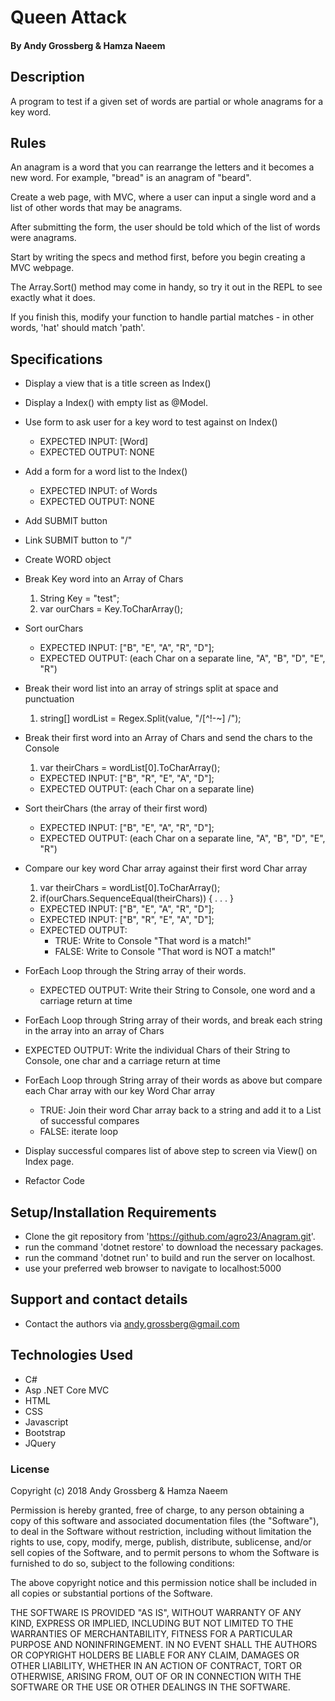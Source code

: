 
# Queen Attack

#### By Andy Grossberg & Hamza Naeem

## Description
A program to test if a given set of words are partial or whole anagrams for a key word.

## Rules
An anagram is a word that you can rearrange the letters and it becomes a new word. For example, "bread" is an anagram of "beard".

Create a web page, with MVC, where a user can input a single word and a list of other words that may be anagrams.

After submitting the form, the user should be told which of the list of words were anagrams.

Start by writing the specs and method first, before you begin creating a MVC webpage.

The Array.Sort() method may come in handy, so try it out in the REPL to see exactly what it does.

If you finish this, modify your function to handle partial matches - in other words, 'hat' should match 'path'.

## Specifications

* Display a view that is a title screen as Index()

* Display a Index() with empty list as @Model.

* Use form to ask user for a key word to test against on Index()
  - EXPECTED INPUT: [Word]
  - EXPECTED OUTPUT: NONE

* Add a form for a word list to the Index()
  - EXPECTED INPUT: <LIST> of Words
  - EXPECTED OUTPUT: NONE

* Add SUBMIT button

* Link SUBMIT button to "/"

* Create WORD object

* Break Key word into an Array of Chars
  1. String Key = "test";
  2. var ourChars = Key.ToCharArray();

* Sort ourChars
  - EXPECTED INPUT: ["B", "E", "A", "R", "D"];
  - EXPECTED OUTPUT: (each Char on a separate line, "A", "B", "D", "E", "R")

* Break their word list into an array of strings split at space and punctuation
  1. string[] wordList = Regex.Split(value, "/[^!-~] /");

* Break their first word into an Array of Chars and send the chars to the Console
  1. var theirChars = wordList[0].ToCharArray();
    - EXPECTED INPUT: ["B", "R", "E", "A", "D"];
    - EXPECTED OUTPUT: (each Char on a separate line)

* Sort theirChars (the array of their first word)
  - EXPECTED INPUT: ["B", "E", "A", "R", "D"];
  - EXPECTED OUTPUT: (each Char on a separate line, "A", "B", "D", "E", "R")    

* Compare our key word Char array against their first word Char array
  1. var theirChars = wordList[0].ToCharArray();
  2. if(ourChars.SequenceEqual(theirChars)) { . . . }
  - EXPECTED INPUT: ["B", "E", "A", "R", "D"];
  - EXPECTED INPUT: ["B", "R", "E", "A", "D"];
  - EXPECTED OUTPUT:
    - TRUE: Write to Console "That word is a match!"
    - FALSE: Write to Console "That word is NOT a match!"

* ForEach Loop through the String array of their words.
  - EXPECTED OUTPUT: Write their String to Console, one word and a carriage return at time

* ForEach Loop through String array of their words, and break each string in the array into an array of Chars
- EXPECTED OUTPUT: Write the individual Chars of their String to Console, one char and a carriage return at time

* ForEach Loop through String array of their words as above but compare each Char array with our key Word Char array
  - TRUE: Join their word Char array back to a string and add it to a List of successful compares
  - FALSE: iterate loop

* Display successful compares list of above step to screen via View() on Index page.

* Refactor Code

## Setup/Installation Requirements

* Clone the git repository from 'https://github.com/agro23/Anagram.git'.
* run the command 'dotnet restore' to download the necessary packages.
* run the command 'dotnet run' to build and run the server on localhost.
* use your preferred web browser to navigate to localhost:5000

## Support and contact details

* Contact the authors via andy.grossberg@gmail.com

## Technologies Used

* C#
* Asp .NET Core MVC
* HTML
* CSS
* Javascript
* Bootstrap
* JQuery

### License

Copyright (c) 2018 Andy Grossberg & Hamza Naeem

Permission is hereby granted, free of charge, to any person obtaining a copy of this software and associated documentation files (the "Software"), to deal in the Software without restriction, including without limitation the rights to use, copy, modify, merge, publish, distribute, sublicense, and/or sell copies of the Software, and to permit persons to whom the Software is furnished to do so, subject to the following conditions:

The above copyright notice and this permission notice shall be included in all copies or substantial portions of the Software.

THE SOFTWARE IS PROVIDED "AS IS", WITHOUT WARRANTY OF ANY KIND, EXPRESS OR IMPLIED, INCLUDING BUT NOT LIMITED TO THE WARRANTIES OF MERCHANTABILITY, FITNESS FOR A PARTICULAR PURPOSE AND NONINFRINGEMENT. IN NO EVENT SHALL THE AUTHORS OR COPYRIGHT HOLDERS BE LIABLE FOR ANY CLAIM, DAMAGES OR OTHER LIABILITY, WHETHER IN AN ACTION OF CONTRACT, TORT OR OTHERWISE, ARISING FROM, OUT OF OR IN CONNECTION WITH THE SOFTWARE OR THE USE OR OTHER DEALINGS IN THE SOFTWARE.

